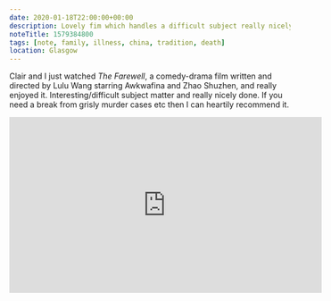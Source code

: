 ```yaml
---
date: 2020-01-18T22:00:00+00:00
description: Lovely fim which handles a difficult subject really nicely
noteTitle: 1579384800
tags: [note, family, illness, china, tradition, death]
location: Glasgow
---
```


Clair and I just watched _The Farewell_, a comedy-drama film written and directed by Lulu Wang starring Awkwafina and Zhao Shuzhen, and really enjoyed it. Interesting/difficult subject matter and really nicely done. If you need a break from grisly murder cases etc then I can heartily recommend it.

<div class="aspect-ratio-wide">
  <iframe title="Official Trailer for movie “The Farewell” of Everybody’s on a Trip by Garden of Eden" loading="lazy" width="560" height="315" src="https://www.youtube.com/embed/RofpAjqwMa8" frameborder="0" allow="accelerometer; autoplay; encrypted-media; gyroscope; picture-in-picture" allowfullscreen></iframe>
</div>
